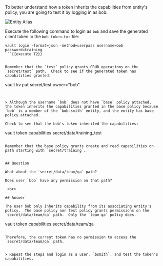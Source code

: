 To better understand how a token inherits the capabilities from entity's policy, you are going to test it by logging in as bob.

<img src="https://s3-us-west-1.amazonaws.com/education-yh/7-entity-2.png" alt="Entity Alias"/>


Execute the following command to login as `bob` and save the generated client token in the `bob_token.txt` file:

```
vault login -format=json -method=userpass username=bob password=training
```{{execute T2}}


Remember that the `test` policy grants CRUD operations on the `secret/test` path.  Check to see if the generated token has capabilities granted:

```
vault kv put secret/test owner="bob"
```{{execute T2}}


> Although the username `bob` does not have `base` policy attached, the token inherits the capabilities granted in the base policy because `bob` is a member of the `bob-smith` entity, and the entity has base policy attached.

Check to see that the bob's token inherited the capabilities:

```
vault token capabilities secret/data/training_test
```{{execute T2}}

Remember that the base policy grants create and read capabilities on path starting with `secret/training`.


## Question

What about the `secret/data/team/qa` path?

Does user `bob` have any permission on that path?

￼<br>

## Answer

The user bob only inherits capability from its associating entity's policy.  The base policy nor test policy grants permissions on the `secret/data/team/qa` path.  Only the `team-qa` policy does.

```
vault token capabilities secret/data/team/qa
```{{execute T2}}

Therefore, the current token has no permission to access the `secret/data/team/qa` path.


> Repeat the steps and login as a user, `bsmith`, and test the token's capabilities.
